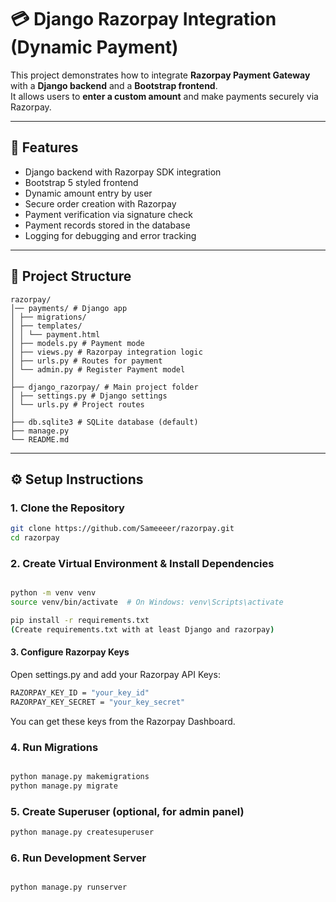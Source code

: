 # 💳 Django Razorpay Integration (Dynamic Payment)

This project demonstrates how to integrate **Razorpay Payment Gateway** with a **Django backend** and a **Bootstrap frontend**.  
It allows users to **enter a custom amount** and make payments securely via Razorpay.

---

## 🚀 Features
- Django backend with Razorpay SDK integration  
- Bootstrap 5 styled frontend  
- Dynamic amount entry by user  
- Secure order creation with Razorpay  
- Payment verification via signature check  
- Payment records stored in the database  
- Logging for debugging and error tracking  

---

## 📂 Project Structure
```
razorpay/
│── payments/ # Django app
│ ├── migrations/
│ ├── templates/
│ │ └── payment.html 
│ ├── models.py # Payment mode
│ ├── views.py # Razorpay integration logic
│ ├── urls.py # Routes for payment
│ └── admin.py # Register Payment model
│
├── django_razorpay/ # Main project folder
│ ├── settings.py # Django settings
│ └── urls.py # Project routes
│
├── db.sqlite3 # SQLite database (default)
├── manage.py
└── README.md 
```


---

## ⚙️ Setup Instructions

### 1. Clone the Repository
```bash
git clone https://github.com/Sameeeer/razorpay.git
cd razorpay
```
### 2. Create Virtual Environment & Install Dependencies
```bash

python -m venv venv
source venv/bin/activate  # On Windows: venv\Scripts\activate

pip install -r requirements.txt
(Create requirements.txt with at least Django and razorpay)
```
#### 3. Configure Razorpay Keys
Open settings.py and add your Razorpay API Keys:
```bash
RAZORPAY_KEY_ID = "your_key_id"
RAZORPAY_KEY_SECRET = "your_key_secret"
```
You can get these keys from the Razorpay Dashboard.

### 4. Run Migrations
```bash

python manage.py makemigrations
python manage.py migrate
```
### 5. Create Superuser (optional, for admin panel)
```bash
python manage.py createsuperuser
```
### 6. Run Development Server
```bash

python manage.py runserver
```
